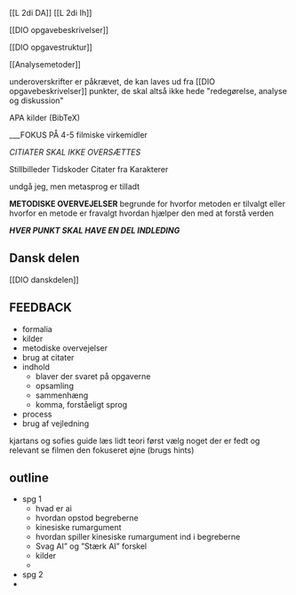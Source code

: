 [[L 2di DA]] [[L 2di Ih]]

[[DIO opgavebeskrivelser]]

[[DIO opgavestruktur]]

[[Analysemetoder]]

underoverskrifter er påkrævet, de kan laves ud fra [[DIO opgavebeskrivelser]] punkter, de skal altså ikke hede "redegørelse, analyse og diskussion"

APA kilder (BibTeX)

___FOKUS PÅ 4-5 filmiske virkemidler 

_CITIATER SKAL IKKE OVERSÆTTES_

Stillbilleder 
Tidskoder
Citater fra Karakterer

undgå jeg, men metasprog er tilladt 

**METODISKE OVERVEJELSER**
begrunde for hvorfor metoden er tilvalgt eller hvorfor en metode er fravalgt
hvordan hjælper den med at forstå verden

***HVER PUNKT SKAL HAVE EN DEL INDLEDING***

## Dansk delen
[[DIO danskdelen]]

## FEEDBACK
- formalia
- kilder 
- metodiske overvejelser
- brug at citater
- indhold
	- blaver der svaret på opgaverne
	- opsamling
	- sammenhæng
	- komma, forståeligt sprog
- process 
- brug af vejledning


kjartans og sofies guide
læs lidt teori først
vælg noget der er fedt og relevant 
se filmen den fokuseret øjne
(brugs hints)






## outline
- spg 1
	- hvad er ai
	- hvordan opstod begreberne 
	- kinesiske rumargument 
	- hvordan spiller kinesiske rumargument ind i begreberne
	- Svag AI” og ”Stærk AI” forskel
	- kilder
	- 
- spg 2
- 